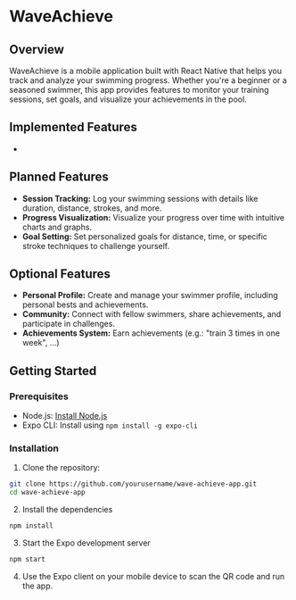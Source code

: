 # WaveAchieve

## Overview

WaveAchieve is a mobile application built with React Native that helps you track and analyze your swimming progress. Whether you're a beginner or a seasoned swimmer, this app provides features to monitor your training sessions, set goals, and visualize your achievements in the pool.

## Implemented Features

- 

## Planned Features

- **Session Tracking:** Log your swimming sessions with details like duration, distance, strokes, and more.
- **Progress Visualization:** Visualize your progress over time with intuitive charts and graphs.
- **Goal Setting:** Set personalized goals for distance, time, or specific stroke techniques to challenge yourself.

## Optional Features

- **Personal Profile:** Create and manage your swimmer profile, including personal bests and achievements.
- **Community:** Connect with fellow swimmers, share achievements, and participate in challenges.
- **Achievements System:** Earn achievements (e.g.: "train 3 times in one week", ...)

## Getting Started

### Prerequisites

- Node.js: [Install Node.js](https://nodejs.org/)
- Expo CLI: Install using `npm install -g expo-cli`

### Installation

1. Clone the repository:

```bash
git clone https://github.com/yourusername/wave-achieve-app.git
cd wave-achieve-app
```

2. Install the dependencies

```bash
npm install
```

3. Start the Expo development server

```bash
npm start
```

4. Use the Expo client on your mobile device to scan the QR code and run the app.
